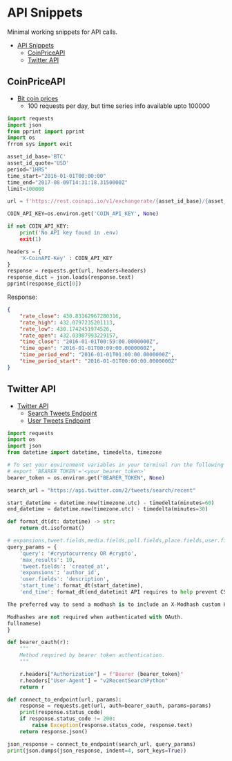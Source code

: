 # API Snippets

Minimal working snippets for API calls.

- [API Snippets](#api-snippets)
  - [CoinPriceAPI](#coinpriceapi)
  - [Twitter API](#twitter-api)

## CoinPriceAPI

- [Bit coin prices](https://www.coinapi.io/)
  - 100 requests per day, but time series info available upto 100000

```python
import requests
import json
from pprint import pprint
import os
frrom sys import exit

asset_id_base='BTC'
asset_id_quote='USD'
period="1HRS"
time_start="2016-01-01T00:00:00"
time_end="2017-08-09T14:31:18.3150000Z"
limit=100000

url = f'https://rest.coinapi.io/v1/exchangerate/{asset_id_base}/{asset_id_quote}/history?period_id={period}&time_start={time_start}&time_end={time_end}&limit={limit}'

COIN_API_KEY=os.environ.get('COIN_API_KEY', None)

if not COIN_API_KEY:
    print('No API key found in .env)
    exit(1)

headers = {
    'X-CoinAPI-Key' : COIN_API_KEY
}
response = requests.get(url, headers=headers)
response_dict = json.loads(response.text)
pprint(response_dict[0])
```

Response:

```json
{
    "rate_close": 430.83162967280316,
    "rate_high": 432.0797235201113,
    "rate_low": 430.1742451974526,
    "rate_open": 432.03987993229157,
    "time_close": "2016-01-01T00:59:00.0000000Z",
    "time_open": "2016-01-01T00:09:00.0000000Z",
    "time_period_end": "2016-01-01T01:00:00.0000000Z",
    "time_period_start": "2016-01-01T00:00:00.0000000Z"
}
```

## Twitter API

- [Twitter API](https://developer.twitter.com/en)
  - [Search Tweets Endpoint](https://developer.twitter.com/en/docs/twitter-api/tweets/search/quick-start/recent-search)
  - [User Tweets Endpoint](https://developer.twitter.com/en/docs/twitter-api/tweets/timelines/api-reference/get-users-id-tweets)

```python
import requests
import os
import json
from datetime import datetime, timedelta, timezone

# To set your environment variables in your terminal run the following line:
# export 'BEARER_TOKEN'='<your_bearer_token>'
bearer_token = os.environ.get("BEARER_TOKEN", None)

search_url = "https://api.twitter.com/2/tweets/search/recent"

start_datetime = datetime.now(timezone.utc) - timedelta(minutes=60)
end_datetime = datetime.now(timezone.utc) - timedelta(minutes=30)

def format_dt(dt: datetime) -> str:
    return dt.isoformat()

# expansions,tweet.fields,media.fields,poll.fields,place.fields,user.fields
query_params = {
    'query': '#cryptocurrency OR #crypto',
    'max_results': 10,
    'tweet.fields': 'created_at',
    'expansions': 'author_id',
    'user.fields': 'description',
    'start_time': format_dt(start_datetime),
    'end_time': format_dt(end_datetimit API requires to help prevent CSRF. Modhashes can be obtained via the /api/me.json call or in response data of listing endpoints.

The preferred way to send a modhash is to include an X-Modhash custom HTTP header with your requests.

Modhashes are not required when authenticated with OAuth.
fullnamese)
}

def bearer_oauth(r):
    """
    Method required by bearer token authentication.
    """

    r.headers["Authorization"] = f"Bearer {bearer_token}"
    r.headers["User-Agent"] = "v2RecentSearchPython"
    return r

def connect_to_endpoint(url, params):
    response = requests.get(url, auth=bearer_oauth, params=params)
    print(response.status_code)
    if response.status_code != 200:
        raise Exception(response.status_code, response.text)
    return response.json()

json_response = connect_to_endpoint(search_url, query_params)
print(json.dumps(json_response, indent=4, sort_keys=True))
```